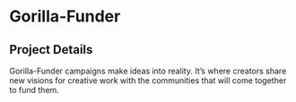 # Gorilla-Funder

## Project Details

Gorilla-Funder campaigns make ideas into reality. It’s where creators share new visions for creative work with the communities that will come together to fund them.
